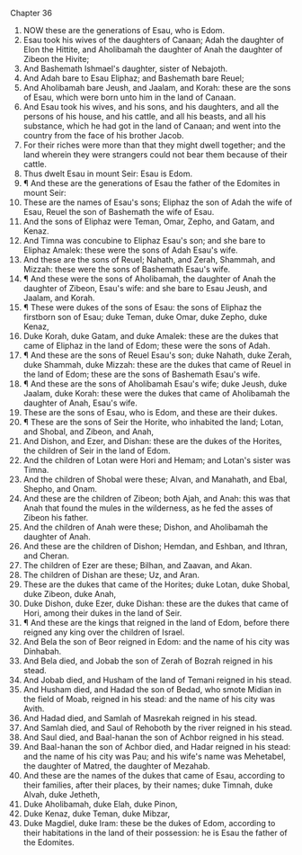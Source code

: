 

Chapter 36

1. NOW these are the generations of Esau, who is Edom.
2. Esau took his wives of the daughters of Canaan; Adah the daughter of Elon the Hittite, and Aholibamah the daughter of Anah the daughter of Zibeon the Hivite;
3. And Bashemath Ishmael's daughter, sister of Nebajoth.
4. And Adah bare to Esau Eliphaz; and Bashemath bare Reuel;
5. And Aholibamah bare Jeush, and Jaalam, and Korah: these are the sons of Esau, which were born unto him in the land of Canaan.
6. And Esau took his wives, and his sons, and his daughters, and all the persons of his house, and his cattle, and all his beasts, and all his substance, which he had got in the land of Canaan; and went into the country from the face of his brother Jacob.
7. For their riches were more than that they might dwell together; and the land wherein they were strangers could not bear them because of their cattle.
8. Thus dwelt Esau in mount Seir: Esau is Edom.
9. ¶ And these are the generations of Esau the father of the Edomites in mount Seir:
10. These are the names of Esau's sons; Eliphaz the son of Adah the wife of Esau, Reuel the son of Bashemath the wife of Esau.
11. And the sons of Eliphaz were Teman, Omar, Zepho, and Gatam, and Kenaz.
12. And Timna was concubine to Eliphaz Esau's son; and she bare to Eliphaz Amalek: these were the sons of Adah Esau's wife.
13. And these are the sons of Reuel; Nahath, and Zerah, Shammah, and Mizzah: these were the sons of Bashemath Esau's wife.
14. ¶ And these were the sons of Aholibamah, the daughter of Anah the daughter of Zibeon, Esau's wife: and she bare to Esau Jeush, and Jaalam, and Korah.
15. ¶ These were dukes of the sons of Esau: the sons of Eliphaz the firstborn son of Esau; duke Teman, duke Omar, duke Zepho, duke Kenaz,
16. Duke Korah, duke Gatam, and duke Amalek: these are the dukes that came of Eliphaz in the land of Edom; these were the sons of Adah.
17. ¶ And these are the sons of Reuel Esau's son; duke Nahath, duke Zerah, duke Shammah, duke Mizzah: these are the dukes that came of Reuel in the land of Edom; these are the sons of Bashemath Esau's wife.
18. ¶ And these are the sons of Aholibamah Esau's wife; duke Jeush, duke Jaalam, duke Korah: these were the dukes that came of Aholibamah the daughter of Anah, Esau's wife.
19. These are the sons of Esau, who is Edom, and these are their dukes.
20. ¶ These are the sons of Seir the Horite, who inhabited the land; Lotan, and Shobal, and Zibeon, and Anah,
21. And Dishon, and Ezer, and Dishan: these are the dukes of the Horites, the children of Seir in the land of Edom.
22. And the children of Lotan were Hori and Hemam; and Lotan's sister was Timna.
23. And the children of Shobal were these; Alvan, and Manahath, and Ebal, Shepho, and Onam.
24. And these are the children of Zibeon; both Ajah, and Anah: this was that Anah that found the mules in the wilderness, as he fed the asses of Zibeon his father.
25. And the children of Anah were these; Dishon, and Aholibamah the daughter of Anah.
26. And these are the children of Dishon; Hemdan, and Eshban, and Ithran, and Cheran.
27. The children of Ezer are these; Bilhan, and Zaavan, and Akan.
28. The children of Dishan are these; Uz, and Aran.
29. These are the dukes that came of the Horites; duke Lotan, duke Shobal, duke Zibeon, duke Anah,
30. Duke Dishon, duke Ezer, duke Dishan: these are the dukes that came of Hori, among their dukes in the land of Seir.
31. ¶ And these are the kings that reigned in the land of Edom, before there reigned any king over the children of Israel.
32. And Bela the son of Beor reigned in Edom: and the name of his city was Dinhabah.
33. And Bela died, and Jobab the son of Zerah of Bozrah reigned in his stead.
34. And Jobab died, and Husham of the land of Temani reigned in his stead.
35. And Husham died, and Hadad the son of Bedad, who smote Midian in the field of Moab, reigned in his stead: and the name of his city was Avith.
36. And Hadad died, and Samlah of Masrekah reigned in his stead.
37. And Samlah died, and Saul of Rehoboth by the river reigned in his stead.
38. And Saul died, and Baal-hanan the son of Achbor reigned in his stead.
39. And Baal-hanan the son of Achbor died, and Hadar reigned in his stead: and the name of his city was Pau; and his wife's name was Mehetabel, the daughter of Matred, the daughter of Mezahab.
40. And these are the names of the dukes that came of Esau, according to their families, after their places, by their names; duke Timnah, duke Alvah, duke Jetheth,
41. Duke Aholibamah, duke Elah, duke Pinon,
42. Duke Kenaz, duke Teman, duke Mibzar,
43. Duke Magdiel, duke Iram: these be the dukes of Edom, according to their habitations in the land of their possession: he is Esau the father of the Edomites.
